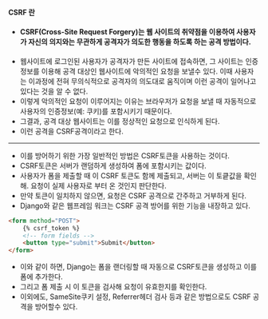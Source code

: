 #### CSRF 란
- #### CSRF(Cross-Site Request Forgery)는 웹 사이트의 취약점을 이용하여 사용자가 자신의 의지와는 무관하게 공격자가 의도한 행동을 하도록 하는 공격 방법이다.
- 웹사이트에 로그인된 사용자가 공격자가 만든 사이트에 접속하면, 그 사이트는 인증정보를 이용해 공격 대상인 웹사이트에 악의적인 요청을 보낼수 있다. 이때 사용자는 이과정에 전혀 무의식적으로 공격자의 의도대로 움직이며 이런 공격이 일어나고 있다는 것을 알 수 없다.
- 이렇게 악의적인 요청이 이루어지는 이유는 브라우저가 요청을 보낼 때 자동적으로 사용자의 인증정보(예: 쿠키)를 포함시키기 때문이다. 
- 그결과, 공격 대상 웹사이트는 이를 정상적인 요청으로 인식하게 된다.
- 이런 공격을 CSRF공격이라고 한다.
---
- 이를 방어하기 위한 가장 일반적인 방법은 CSRF토큰을 사용하는 것이다. 
- CSRF토큰은 서버가 랜덤하게 생성하여 폼에 포함시키는 값이다.
- 사용자가 폼을 제출할 때 이 CSRF 토큰도 함께 제출되고, 서버는 이 토킅값을 확인해. 요청이 실제 사용자로 부터 온 것인지 판단한다. 
- 만약 토큰이 일치하지 않으면, 요청은 CSRF 공격으로 간주하고 거부하게 된다.
- Django와 같은 웹프레임 워크는 CSRF 공격 방어를 위한 기능을 내장하고 있다.
```html
<form method="POST">
    {% csrf_token %}
    <!-- form fields -->
    <button type="submit">Submit</button>
</form>
```
- 이와 같이 하면, Django는 폼을 랜더링할 때 자동으로 CSRF토큰을 생성하고 이를 폼에 추가한다.
- 그리고 폼 제출 시 이 토큰을 검사해 요청이 유효한지를 확인한다.
- 이외에도, SameSite쿠키 설정, Referrer헤더 검사 등과 같은 방법으로도 CSRF 공격을 방어할수 있다. 